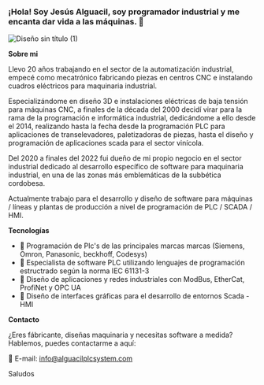 ### ¡Hola! Soy Jesús Alguacil, soy programador industrial y me encanta dar vida a las máquinas. 👋

![Diseño sin título (1)](https://github.com/JessAlguacil/Siemens-TiaPortal-library-Timer-Modes/assets/54327107/a913a261-fa14-4a21-84ec-802bc2ea7aa9)


**Sobre mi**

Llevo 20 años trabajando en el sector de la automatización industrial, empecé como mecatrónico fabricando piezas en centros CNC e instalando cuadros eléctricos para maquinaria industrial.

Especializándome en diseño 3D e instalaciones eléctricas de baja tensión para máquinas CNC, a finales de la década del 2000 decidí virar para la rama de la programación e informática industrial, dedicándome a ello desde el 2014, realizando hasta la fecha desde la programación PLC para aplicaciones de transelevadores, paletizadoras de piezas, hasta el diseño y programación de aplicaciones scada para el sector vinícola.

Del 2020 a finales del 2022 fui dueño de mi propio negocio en el sector industrial dedicado al desarrollo específico de software para maquinaria industrial, en una de las zonas más emblemáticas de la subbética cordobesa.

Actualmente trabajo para el desarrollo y diseño de software para máquinas / líneas y plantas de producción a nivel de programación de PLC / SCADA / HMI.

**Tecnologías**

- 🔵 Programación de Plc's de las principales marcas marcas (Siemens, Omron, Panasonic, beckhoff, Codesys)
- 🔵 Especialista de software PLC utilizando lenguajes de programación estructrado según la norma IEC 61131-3
- 🔵 Diseño de aplicaciones y redes industriales con ModBus, EtherCat, ProfiNet y OPC UA
- 🔵 Diseño de interfaces gráficas para el desarrollo de entornos Scada - HMI

**Contacto**

¿Eres fábricante, diseñas maquinaria y necesitas software a medida? Hablemos, puedes contactarme a aquí:

📨 E-mail: info@alguacilplcsystem.com

Saludos
